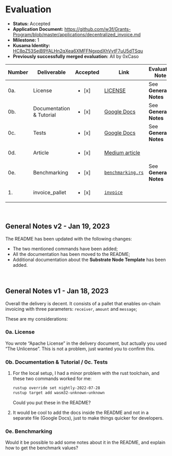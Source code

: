 # Evaluation

- **Status:** Accepted
- **Application Document:** https://github.com/w3f/Grants-Program/blob/master/applications/decentralized_invoice.md
- **Milestone:** 1
- **Kusama Identity:** [HC8pZ53SejB9YALHn2qXea6XMFFNgxpdXhVvtF7uU5dTSqu](https://kusama.subscan.io/account/HC8pZ53SejB9YALHn2qXea6XMFFNgxpdXhVvtF7uU5dTSqu)
- **Previously successfully merged evaluation:** All by 0xCaso

| Number | Deliverable | Accepted | Link | Evaluation Notes |
| ------ | ----------- | -------- | ---- |----------------- |
| 0a. | License | <ul><li>[x] </li></ul> | [LICENSE](https://github.com/gertt/Invoice/blob/cc525d664297a5773f22c4859f49d380489296f9/LICENSE) | See **General Notes** |
| 0b. | Documentation & Tutorial | <ul><li>[x] </li></ul> | [Google Docs](https://docs.google.com/document/d/1NfbCE32XxGJFXaEI4YEcOV7F_3nVmSFDAG8BaM1BXlE/edit?usp=sharing) | See **General Notes** |
| 0c. | Tests | <ul><li>[x] </li></ul> | [Google Docs](https://docs.google.com/document/d/1NfbCE32XxGJFXaEI4YEcOV7F_3nVmSFDAG8BaM1BXlE/edit?usp=sharing) | See **General Notes** |
| 0d. | Article | <ul><li>[x] </li></ul> | [Medium article](https://medium.com/@gertiprifti/invoice-pallet-built-on-top-of-substrate-framework-bb87ca92392b) |  |
| 0e. | Benchmarking | <ul><li>[x] </li></ul> | [`benchmarking.rs`](https://github.com/gertt/Invoice/blob/cc525d664297a5773f22c4859f49d380489296f9/pallets/invoice/src/benchmarking.rs) | See **General Notes** |
| 1. | invoice_pallet | <ul><li>[x] </li></ul> | [`invoice`](https://github.com/gertt/Invoice/blob/cc525d664297a5773f22c4859f49d380489296f9/pallets/invoice/src/lib.rs) |  |

<br/>

## General Notes v2 - Jan 19, 2023
The README has been updated with the following changes:
- The two mentioned commands have been added;
- All the documentation has been moved to the README;
- Additional documentation about the **Substrate Node Template** has been added.


<br/>

## General Notes v1 - Jan 18, 2023
Overall the delivery is decent. It consists of a pallet that enables on-chain invoicing with three parameters: `receiver`, `amount` and `message`;

These are my considerations:

### 0a. License
You wrote “Apache License” in the delivery document, but actually you used “The Unlicense”. This is not a problem, just wanted you to confirm this.

### 0b. Documentation & Tutorial / 0c. Tests
1. For the local setup, I had a minor problem with the rust toolchain, and these two commands worked for me:

    ```bash
    rustup override set nightly-2022-07-28
    rustup target add wasm32-unknown-unknown
    ```
    Could you put these in the README?
2. It would be cool to add the docs inside the README and not in a separate file (Google Docs), just to make things quicker for developers.

### 0e. Benchmarking
Would it be possible to add some notes about it in the README, and explain how to get the benchmark values?
